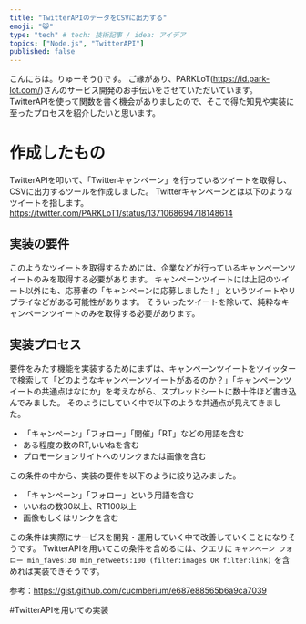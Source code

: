 ```yaml
---
title: "TwitterAPIのデータをCSVに出力する"
emoji: "😺"
type: "tech" # tech: 技術記事 / idea: アイデア
topics: ["Node.js", "TwitterAPI"]
published: false
---
```


こんにちは。りゅーそう()です。
ご縁があり、PARKLoT(https://id.park-lot.com/)さんのサービス開発のお手伝いをさせていただいています。
TwitterAPIを使って関数を書く機会がありましたので、そこで得た知見や実装に至ったプロセスを紹介したいと思います。

# 作成したもの

TwitterAPIを叩いて、「Twitterキャンペーン」を行っているツイートを取得し、CSVに出力するツールを作成しました。
Twitterキャンペーンとは以下のようなツイートを指します。
https://twitter.com/PARKLoT1/status/1371068694718148614

## 実装の要件
このようなツイートを取得するためには、企業などが行っているキャンペーンツイートのみを取得する必要があります。
キャンペーンツイートには上記のツイート以外にも、応募者の「キャンペーンに応募しました！」というツイートやリプライなどがある可能性があります。
そういったツイートを除いて、純粋なキャンペーンツイートのみを取得する必要があります。

## 実装プロセス
要件をみたす機能を実装するためにまずは、キャンペーンツイートをツイッターで検索して「どのようなキャンペーンツイートがあるのか？」「キャンペーンツイートの共通点はなにか」を考えながら、スプレッドシートに数十件ほど書き込んでみました。
そのようにしていく中で以下のような共通点が見えてきました。
- 「キャンペーン」「フォロー」「開催」「RT」などの用語を含む
- ある程度の数のRT,いいねを含む
- プロモーションサイトへのリンクまたは画像を含む

この条件の中から、実装の要件を以下のように絞り込みました。
- 「キャンペーン」「フォロー」という用語を含む
- いいねの数30以上、RT100以上
- 画像もしくはリンクを含む

この条件は実際にサービスを開発・運用していく中で改善していくことになりそうです。
TwitterAPIを用いてこの条件を含めるには、クエリに
`キャンペーン フォロー min_faves:30 min_retweets:100 (filter:images OR filter:link)`
を含めれば実装できそうです。

参考：https://gist.github.com/cucmberium/e687e88565b6a9ca7039

#TwitterAPIを用いての実装
